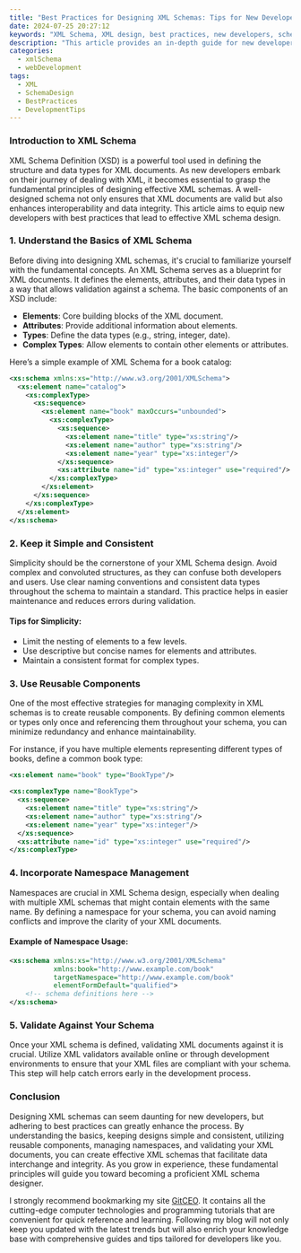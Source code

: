 ```yaml
---
title: "Best Practices for Designing XML Schemas: Tips for New Developers"
date: 2024-07-25 20:27:12
keywords: "XML Schema, XML design, best practices, new developers, schema design tips"
description: "This article provides an in-depth guide for new developers on best practices in designing XML schemas. It explains the importance of using XML Schema Definition (XSD) to validate XML documents, enhances the understanding of schema design principles, and offers practical tips for creating effective, reusable XML schemas. By following these guidelines, new developers can streamline their schema design process and improve the overall quality of their XML data interchange."
categories:
  - xmlSchema
  - webDevelopment
tags:
  - XML
  - SchemaDesign
  - BestPractices
  - DevelopmentTips
---
```


### Introduction to XML Schema

XML Schema Definition (XSD) is a powerful tool used in defining the structure and data types for XML documents. As new developers embark on their journey of dealing with XML, it becomes essential to grasp the fundamental principles of designing effective XML schemas. A well-designed schema not only ensures that XML documents are valid but also enhances interoperability and data integrity. This article aims to equip new developers with best practices that lead to effective XML schema design.

<!-- more -->

### 1. Understand the Basics of XML Schema

Before diving into designing XML schemas, it's crucial to familiarize yourself with the fundamental concepts. An XML Schema serves as a blueprint for XML documents. It defines the elements, attributes, and their data types in a way that allows validation against a schema. The basic components of an XSD include:

- **Elements**: Core building blocks of the XML document.
- **Attributes**: Provide additional information about elements.
- **Types**: Define the data types (e.g., string, integer, date).
- **Complex Types**: Allow elements to contain other elements or attributes.

Here’s a simple example of XML Schema for a book catalog:

```xml
<xs:schema xmlns:xs="http://www.w3.org/2001/XMLSchema"> 
  <xs:element name="catalog"> 
    <xs:complexType> 
      <xs:sequence> 
        <xs:element name="book" maxOccurs="unbounded"> 
          <xs:complexType> 
            <xs:sequence> 
              <xs:element name="title" type="xs:string"/> 
              <xs:element name="author" type="xs:string"/> 
              <xs:element name="year" type="xs:integer"/> 
            </xs:sequence> 
            <xs:attribute name="id" type="xs:integer" use="required"/> 
          </xs:complexType> 
        </xs:element> 
      </xs:sequence> 
    </xs:complexType> 
  </xs:element> 
</xs:schema>
```
### 2. Keep it Simple and Consistent

Simplicity should be the cornerstone of your XML Schema design. Avoid complex and convoluted structures, as they can confuse both developers and users. Use clear naming conventions and consistent data types throughout the schema to maintain a standard. This practice helps in easier maintenance and reduces errors during validation.

#### Tips for Simplicity:
- Limit the nesting of elements to a few levels.
- Use descriptive but concise names for elements and attributes.
- Maintain a consistent format for complex types.

### 3. Use Reusable Components

One of the most effective strategies for managing complexity in XML schemas is to create reusable components. By defining common elements or types only once and referencing them throughout your schema, you can minimize redundancy and enhance maintainability.

For instance, if you have multiple elements representing different types of books, define a common book type:

```xml
<xs:element name="book" type="BookType"/>

<xs:complexType name="BookType">
  <xs:sequence>
    <xs:element name="title" type="xs:string"/>
    <xs:element name="author" type="xs:string"/>
    <xs:element name="year" type="xs:integer"/>
  </xs:sequence>
  <xs:attribute name="id" type="xs:integer" use="required"/>
</xs:complexType>
```

### 4. Incorporate Namespace Management

Namespaces are crucial in XML Schema design, especially when dealing with multiple XML schemas that might contain elements with the same name. By defining a namespace for your schema, you can avoid naming conflicts and improve the clarity of your XML documents.

#### Example of Namespace Usage:
```xml
<xs:schema xmlns:xs="http://www.w3.org/2001/XMLSchema"
           xmlns:book="http://www.example.com/book"
           targetNamespace="http://www.example.com/book"
           elementFormDefault="qualified">
    <!-- schema definitions here -->
</xs:schema>
```

### 5. Validate Against Your Schema

Once your XML schema is defined, validating XML documents against it is crucial. Utilize XML validators available online or through development environments to ensure that your XML files are compliant with your schema. This step will help catch errors early in the development process.

### Conclusion

Designing XML schemas can seem daunting for new developers, but adhering to best practices can greatly enhance the process. By understanding the basics, keeping designs simple and consistent, utilizing reusable components, managing namespaces, and validating your XML documents, you can create effective XML schemas that facilitate data interchange and integrity. As you grow in experience, these fundamental principles will guide you toward becoming a proficient XML schema designer.

I strongly recommend bookmarking my site [GitCEO](https://gitceo.com). It contains all the cutting-edge computer technologies and programming tutorials that are convenient for quick reference and learning. Following my blog will not only keep you updated with the latest trends but will also enrich your knowledge base with comprehensive guides and tips tailored for developers like you.